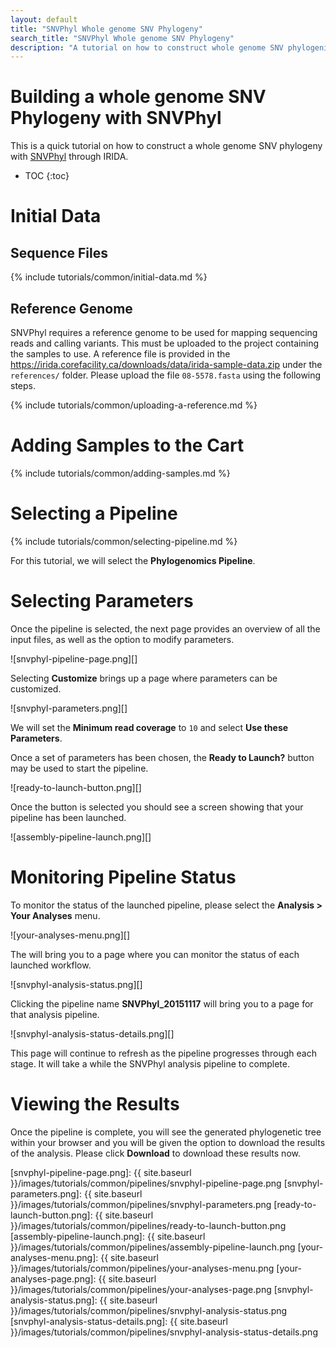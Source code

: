 ```yaml
---
layout: default
title: "SNVPhyl Whole genome SNV Phylogeny"
search_title: "SNVPhyl Whole genome SNV Phylogeny"
description: "A tutorial on how to construct whole genome SNV phylogenies with SNVPhyl."
---
```


Building a whole genome SNV Phylogeny with SNVPhyl
==================================================

This is a quick tutorial on how to construct a whole genome SNV phylogeny with [SNVPhyl][] through IRIDA.

* TOC
{:toc}

Initial Data
============

Sequence Files
--------------

{% include tutorials/common/initial-data.md %}

Reference Genome
----------------

SNVPhyl requires a reference genome to be used for mapping sequencing reads and calling variants.  This must be uploaded to the project containing the samples to use.  A reference file is provided in the <https://irida.corefacility.ca/downloads/data/irida-sample-data.zip> under the `references/` folder.  Please upload the file `08-5578.fasta` using the following steps.

{% include tutorials/common/uploading-a-reference.md %}

Adding Samples to the Cart
==========================

{% include tutorials/common/adding-samples.md %}

Selecting a Pipeline
====================

{% include tutorials/common/selecting-pipeline.md %}

For this tutorial, we will select the **Phylogenomics Pipeline**.

Selecting Parameters
====================

Once the pipeline is selected, the next page provides an overview of all the input files, as well as the option to modify parameters.

![snvphyl-pipeline-page.png][]

Selecting **Customize** brings up a page where parameters can be customized.

![snvphyl-parameters.png][]

We will set the **Minimum read coverage** to `10` and select **Use these Parameters**.

Once a set of parameters has been chosen, the **Ready to Launch?** button may be used to start the pipeline.

![ready-to-launch-button.png][]

Once the button is selected you should see a screen showing that your pipeline has been launched.

![assembly-pipeline-launch.png][]

Monitoring Pipeline Status
==========================

To monitor the status of the launched pipeline, please select the **Analysis > Your Analyses** menu.

![your-analyses-menu.png][]

The will bring you to a page where you can monitor the status of each launched workflow.

![snvphyl-analysis-status.png][]

Clicking the pipeline name **SNVPhyl_20151117** will bring you to a page for that analysis pipeline.

![snvphyl-analysis-status-details.png][]

This page will continue to refresh as the pipeline progresses through each stage.  It will take a while the SNVPhyl analysis pipeline to complete.

Viewing the Results
===================

Once the pipeline is complete, you will see the generated phylogenetic tree within your browser and you will be given the option to download the results of the analysis.  Please click **Download** to download these results now.



[SNVPhyl]: http://snvphyl.readthedocs.org/
[snvphyl-pipeline-page.png]: {{ site.baseurl }}/images/tutorials/common/pipelines/snvphyl-pipeline-page.png
[snvphyl-parameters.png]: {{ site.baseurl }}/images/tutorials/common/pipelines/snvphyl-parameters.png
[ready-to-launch-button.png]: {{ site.baseurl }}/images/tutorials/common/pipelines/ready-to-launch-button.png
[assembly-pipeline-launch.png]: {{ site.baseurl }}/images/tutorials/common/pipelines/assembly-pipeline-launch.png
[your-analyses-menu.png]: {{ site.baseurl }}/images/tutorials/common/pipelines/your-analyses-menu.png
[your-analyses-page.png]: {{ site.baseurl }}/images/tutorials/common/pipelines/your-analyses-page.png
[snvphyl-analysis-status.png]: {{ site.baseurl }}/images/tutorials/common/pipelines/snvphyl-analysis-status.png
[snvphyl-analysis-status-details.png]: {{ site.baseurl }}/images/tutorials/common/pipelines/snvphyl-analysis-status-details.png
